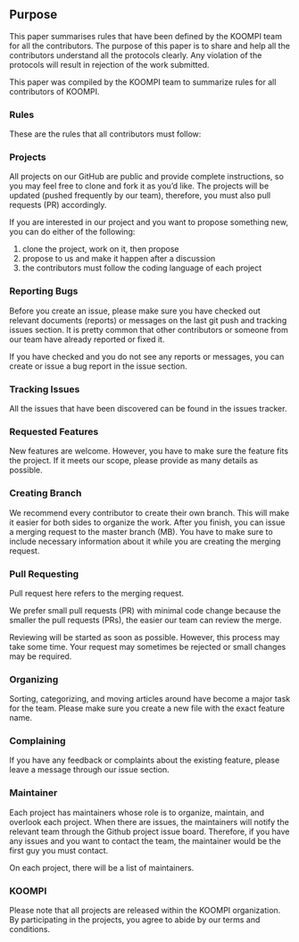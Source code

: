 ## Purpose
This paper summarises rules that have been defined by the KOOMPI team for all the contributors. The purpose of this paper is to share and help all the contributors understand all the protocols clearly. Any violation of the protocols will result in rejection of the work submitted. 

This paper was compiled by the KOOMPI team to summarize rules for all contributors of KOOMPI. 

### Rules
These are the rules that all contributors must follow:

### Projects
All projects on our GitHub are public and provide complete instructions, so you may feel free to clone and fork it as you’d like. The projects will be updated (pushed frequently by our team), therefore, you must also pull requests (PR) accordingly.

If you are interested in our project and you want to propose something new, you can do either of the following:
1. clone the project, work on it, then propose 
1. propose to us and make it happen after a discussion
1. the contributors must follow the coding language of each project

### Reporting Bugs
Before you create an issue, please make sure you have checked out relevant documents (reports) or messages on the last git push and tracking issues section. It is pretty common that other contributors or someone from our team have already reported or fixed it.

If you have checked and you do not see any reports or messages, you can create or issue a bug report in the issue section.

### Tracking Issues
All the issues that have been discovered can be found in the issues tracker.

### Requested Features
New features are welcome. However, you have to make sure the feature fits the project. If it meets our scope, please provide as many details as possible.

### Creating Branch 
We recommend every contributor to create their own branch. This will make it easier for both sides to organize the work. After you finish, you can issue a merging request to the master branch (MB). You have to make sure to include necessary information about it while you are creating the merging request.

### Pull Requesting
Pull request here refers to the merging request.

We prefer small pull requests (PR) with minimal code change because the smaller the pull requests (PRs), the easier our team can review the merge. 

Reviewing will be started as soon as possible. However, this process may take some time. Your request may sometimes be rejected or small changes may be required. 

### Organizing
Sorting, categorizing, and moving articles around have become a major task for the team. Please make sure you create a new file with the exact feature name. 

### Complaining
If you have any feedback or complaints about the existing feature, please leave a message  through our issue section.

### Maintainer
Each project has maintainers whose role is to organize, maintain, and overlook each project. When there are issues, the maintainers will notify the relevant team through the Github project issue board. Therefore, if you have any issues and you want to contact the team, the maintainer would be the first guy you must contact. 

On each project, there will be a list of maintainers.

### KOOMPI 
Please note that all projects are released within the KOOMPI organization. By participating in the projects, you agree to abide by our terms and conditions.
 
